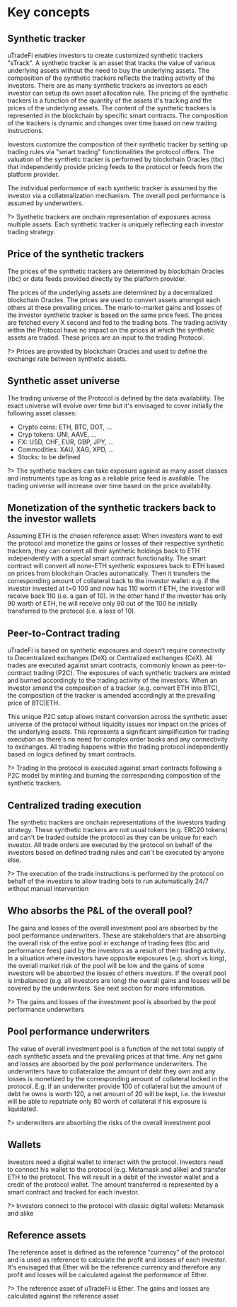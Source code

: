 # Key concepts

## Synthetic tracker

uTradeFi enables investors to create customized synthetic trackers "sTrack". A synthetic tracker is an asset that tracks the value of various underlying assets without the need to buy the underlying assets. The composition of the synthetic trackers reflects the trading activity of the investors. There are as many synthetic trackers as investors as each investor can setup its own asset allocation rule. The pricing of the synthetic trackers is a function of the quantity of the assets it's tracking and the prices of the underlying assets. The content of the synthetic trackers is represented in the blockchain by specific smart contracts. The composition of the trackers is dynamic and changes over time based on new trading instructions.

Investors customize the composition of their synthetic tracker by setting up trading rules via "smart trading" functionalities the protocol offers. The valuation of the synthetic tracker is performed by blockchain Oracles (tbc) that independently provide pricing feeds to the protocol or feeds from the platform provider.

The individual performance of each synthetic tracker is assumed by the investor via a collateralization mechanism. The overall pool performance is assumed by underwriters.

?> Synthetic trackers are onchain representation of exposures across multiple assets. Each synthetic tracker is uniquely reflecting each investor trading strategy.

## Price of the synthetic trackers

The prices of the synthetic trackers are determined by blockchain Oracles (tbc) or data feeds provided directly by the platform provider.

The prices of the underlying assets are determined by a decentralized blockchain Oracles. The prices are used to convert assets amongst each others at these prevailing prices. The mark-to-market gains and losses of the investor synthetic tracker is based on the same price feed. The prices are fetched every X second and fed to the trading bots. The trading activity within the Protocol have no impact on the prices at which the synthetic assets are traded. These prices are an input to the trading Protocol.

?> Prices are provided by blockchain Oracles and used to define the exchange rate between synthetic assets.

## Synthetic asset universe

The trading universe of the Protocol is defined by the data availability. The exact universe will evolve over time but it's envisaged to cover initially the following asset classes:
- Crypto coins: ETH, BTC, DOT, ...
- Cryp tokens: UNI, AAVE, ...
- FX: USD, CHF, EUR, GBP, JPY, ...
- Commodities: XAU, XAG, XPD, ...
- Stocks: to be defined

?> The synthetic trackers can take exposure against as many asset classes and instruments type as long as a reliable price feed is available. The trading universe will increase over time based on the price availability.

## Monetization of the synthetic trackers back to the investor wallets

Assuming ETH is the chosen reference asset: When investors want to exit the protocol and monetize the gains or losses of their respective synthetic trackers, they can convert all their synthetic holdings back to ETH independently with a special smart contract functionality. The smart contract will convert all none-ETH synthetic exposures back to ETH based on prices from blockchain Oracles automatically. Then it transfers the corresponding amount of collateral back to the investor wallet: e.g. if the investor invested at t=0 100 and now has 110 worth if ETH, the investor will receive back 110 (i.e. a gain of 10). In the other hand if the investor has only 90 worth of ETH, he will receive only 90 out of the 100 he initially transferred to the protocol (i.e. a loss of 10).

## Peer-to-Contract trading

uTradeFi is based on synthetic exposures and doesn't require connectivity to Decentralized exchanges (DeX) or Centralized exchanges (CeX). All trades are executed against smart contracts, commonly known as peer-to-contract trading (P2C). The exposures of each synthetic trackers are minted and burned accordingly to the trading activity of the investors. When an investor amend the composition of a tracker (e.g. convert ETH into BTC), the composition of the tracker is amended accordingly at the prevailing price of BTC|ETH.

This unique P2C setup allows instant conversion across the synthetic asset universe of the protocol without liquidity issues nor impact on the prices of the underlying assets. This represents a significant simplification for trading execution as there's no need for complex order books and any connectivity to exchanges. All trading happens within the trading protocol independently based on logics defined by smart contracts.

?> Trading in the protocol is executed against smart contracts following a P2C model by minting and burning the corresponding composition of the synthetic trackers.

## Centralized trading execution

The synthetic trackers are onchain representations of the investors trading strategy. These synthetic trackers are not usual tokens (e.g. ERC20 tokens) and can't be traded outside the protocol as they can be unique for each investor. All trade orders are executed by the protocol on behalf of the investors based on defined trading rules and can't be executed by anyone else.

?> The execution of the trade instructions is performed by the protocol on behalf of the investors to allow trading bots to run automatically 24/7 without manual intervention

## Who absorbs the P&L of the overall pool?

The gains and losses of the overall investment pool are absorbed by the pool performance underwriters. These are stakeholders that are absorbing the overall risk of the entire pool in exchange of trading fees (tbc and performance fees) paid by the investors as a result of their trading activity. In a situation where investors have opposite exposures (e.g. short vs long), the overall market risk of the pool will be low and the gains of some investors will be absorbed the losses of others investors. If the overall pool is imbalanced (e.g. all investors are long) the overall gains and losses will be covered by the underwriters. See next section for more information.

?> The gains and losses of the investment pool is absorbed by the pool performance underwriters

## Pool performance underwriters

The value of overall investment pool is a function of the net total supply of each synthetic assets and the prevailing prices at that time. Any net gains and losses are absorbed by the pool performance underwriters. The underwriters have to collateralize the amount of debt they own and any losses is monetized by the corresponding amount of collateral locked in the protocol. E.g. if an underwriter provide 100 of collateral but the amount of debt he owns is worth 120, a net amount of 20 will be kept, i.e. the investor will be able to repatriate only 80 worth of collateral if his exposure is liquidated.

?> underwriters are absorbing the risks of the overall investment pool

## Wallets

Investors need a digital wallet to interact with the protocol. Investors need to connect his wallet to the protocol (e.g. Metamask and alike) and transfer ETH to the protocol. This will result in a debit of the investor wallet and a credit of the protocol wallet. The amount transferred is represented by a smart contract and tracked for each investor.

?> Investors connect to the protocol with classic digital wallets: Metamask and alike

## Reference assets

The reference asset is defined as the reference "currency" of the protocol and is used as reference to calculate the profit and losses of each investor. It's envisaged that Ether will be the reference currency and therefore any profit and losses will be calculated against the performance of Ether.

?> The reference asset of uTradeFi is Ether. The gains and losses are calculated against the reference asset
